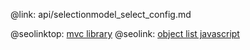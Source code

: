 @link: api/selectionmodel_select_config.md

@seolinktop: [mvc library](https://webix.com)
@seolink: [object list javascript](https://webix.com/widget/list/)
